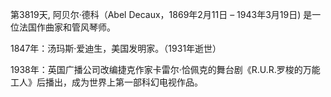 第3819天, 阿贝尔·德科（Abel Decaux，1869年2月11日 – 1943年3月19日) 是一位法国作曲家和管风琴师。

1847年：汤玛斯·爱迪生，美国发明家。（1931年逝世）
 
1938年：英国广播公司改编捷克作家卡雷尔·恰佩克的舞台剧《R.U.R.罗梭的万能工人》后播出，成为世界上第一部科幻电视作品。
 